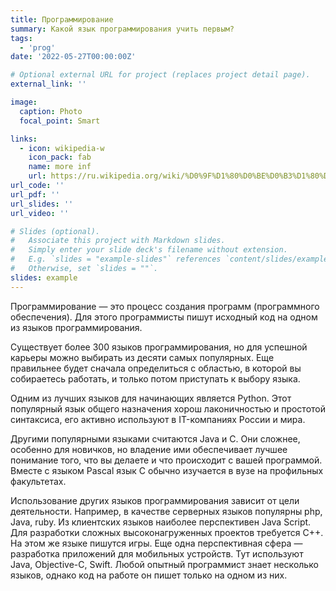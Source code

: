 ```yaml
---
title: Программирование
summary: Какой язык программирования учить первым?
tags:
  - 'prog'
date: '2022-05-27T00:00:00Z'

# Optional external URL for project (replaces project detail page).
external_link: ''

image:
  caption: Photo 
  focal_point: Smart

links:
  - icon: wikipedia-w
    icon_pack: fab
    name: more inf
    url: https://ru.wikipedia.org/wiki/%D0%9F%D1%80%D0%BE%D0%B3%D1%80%D0%B0%D0%BC%D0%BC%D0%B8%D1%80%D0%BE%D0%B2%D0%B0%D0%BD%D0%B8%D0%B5
url_code: ''
url_pdf: ''
url_slides: ''
url_video: ''

# Slides (optional).
#   Associate this project with Markdown slides.
#   Simply enter your slide deck's filename without extension.
#   E.g. `slides = "example-slides"` references `content/slides/example-slides.md`.
#   Otherwise, set `slides = ""`.
slides: example
---
```


Программирование — это процесс создания программ (программного обеспечения). Для этого программисты пишут исходный код на одном из языков программирования.

Существует более 300 языков программирования, но для успешной карьеры можно выбирать из десяти самых популярных. Еще правильнее будет сначала определиться с областью, в которой вы собираетесь работать, и только потом приступать к выбору языка.

Одним из лучших языков для начинающих является Python. Этот популярный язык общего назначения хорош лаконичностью и простотой синтаксиса, его активно используют в IT-компаниях России и мира.

Другими популярными языками считаются Java и C. Они сложнее, особенно для новичков, но владение ими обеспечивает лучшее понимание того, что вы делаете и что происходит с вашей программой. Вместе с языком Pascal язык С обычно изучается в вузе на профильных факультетах.

Использование других языков программирования зависит от цели деятельности. Например, в качестве серверных языков популярны php, Java, ruby. Из клиентских языков наиболее перспективен Java Script. Для разработки сложных высоконагруженных проектов требуется C++. На этом же языке пишутся игры. Еще одна перспективная сфера — разработка приложений для мобильных устройств. Тут используют Java, Objective-C, Swift. Любой опытный программист знает несколько языков, однако код на работе он пишет только на одном из них.


